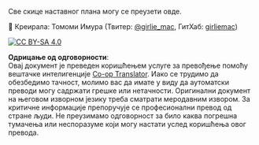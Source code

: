 <!--
CO_OP_TRANSLATOR_METADATA:
{
  "original_hash": "050b8bddebafba55b129414e6ab096ab",
  "translation_date": "2025-08-26T00:02:15+00:00",
  "source_file": "lessons/sketchnotes/README.md",
  "language_code": "sr"
}
-->
Све скице наставног плана могу се преузети овде.

🎨 Креирала: Томоми Имура (Твитер: [@girlie_mac](https://twitter.com/girlie_mac), ГитХаб: [girliemac](https://github.com/girliemac))

[![CC BY-SA 4.0](https://img.shields.io/badge/License-CC%20BY--SA%204.0-lightgrey.svg)](https://creativecommons.org/licenses/by-sa/4.0/)

**Одрицање од одговорности**:  
Овај документ је преведен коришћењем услуге за превођење помоћу вештачке интелигенције [Co-op Translator](https://github.com/Azure/co-op-translator). Иако се трудимо да обезбедимо тачност, молимо вас да имате у виду да аутоматски преводи могу садржати грешке или нетачности. Оригинални документ на његовом изворном језику треба сматрати меродавним извором. За критичне информације препоручује се професионални превод од стране људи. Не преузимамо одговорност за било каква погрешна тумачења или неспоразуме који могу настати услед коришћења овог превода.